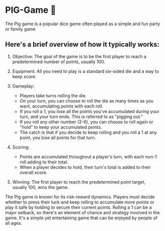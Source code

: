 # PIG-Game 🎲
The Pig game is a popular dice game often played as a simple and fun party or family game

## Here's a brief overview of how it typically works:

1. Objective: The goal of the game is to be the first player to reach a predetermined number of points, usually 100.

2. Equipment: All you need to play is a standard six-sided die and a way to keep score.

3. Gameplay:
   - Players take turns rolling the die.
   - On your turn, you can choose to roll the die as many times as you want, accumulating points with each roll.
   - If you roll a 1, you lose all the points you've accumulated during your turn, and your turn ends. This is referred to as "pigging out."
   - If you roll any other number (2-6), you can choose to roll again or "hold" to keep your accumulated points.
   - The catch is that if you decide to keep rolling and you roll a 1 at any point, you lose all points for that turn.

4. Scoring:
   - Points are accumulated throughout a player's turn, with each non-1 roll adding to their total.
   - When a player decides to hold, their turn's total is added to their overall score.

5. Winning: The first player to reach the predetermined point target, usually 100, wins the game.

The Pig game is known for its risk-reward dynamics. Players must decide whether to press their luck and keep rolling to accumulate more points or play it safe by holding to secure their current points. Rolling a 1 can be a major setback, so there's an element of chance and strategy involved in the game. It's a simple yet entertaining game that can be enjoyed by people of all ages.
